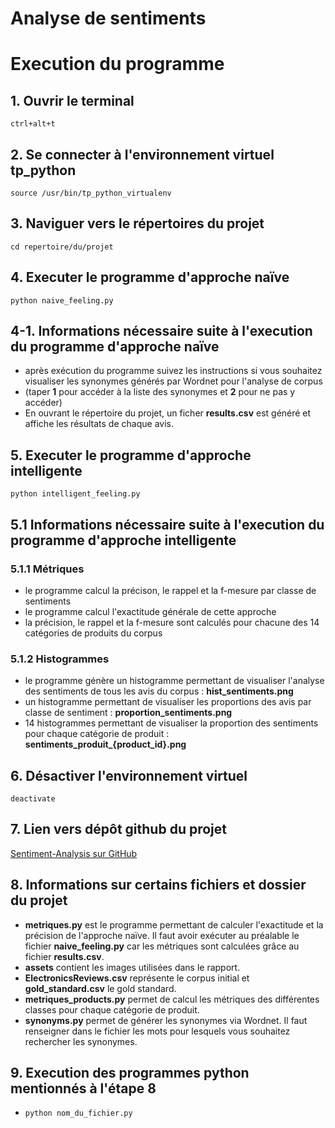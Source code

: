 # Analyse de sentiments
# Execution du programme


## 1. Ouvrir  le terminal 
`ctrl+alt+t`

## 2. Se connecter à l'environnement virtuel tp_python
`source /usr/bin/tp_python_virtualenv`

## 3. Naviguer vers le répertoires du projet
`cd repertoire/du/projet`

## 4. Executer le programme d'approche naïve
`python naive_feeling.py`

## 4-1. Informations nécessaire suite à l'execution du programme d'approche naïve
- après exécution du programme suivez les instructions si
vous souhaitez visualiser les synonymes générés par Wordnet 
pour l'analyse de corpus
- (taper **1** pour accéder à la liste des synonymes et **2** pour ne pas y accéder)
- En ouvrant le répertoire du projet, un ficher **results.csv**
est généré et affiche les résultats de chaque avis.

## 5. Executer le programme d'approche intelligente
`python intelligent_feeling.py`

## 5.1  Informations nécessaire suite à l'execution du programme d'approche intelligente

### 5.1.1 Métriques
- le programme calcul la précison, le rappel et la f-mesure par classe de sentiments
- le programme calcul l'exactitude générale de cette approche
- la précision, le rappel et la f-mesure sont calculés pour chacune des 14 catégories de produits du corpus

### 5.1.2 Histogrammes
- le programme génère un histogramme permettant de visualiser l'analyse des sentiments de tous les avis du corpus : **hist_sentiments.png**
- un histogramme permettant de visualiser les proportions des avis par classe de sentiment : **proportion_sentiments.png**
- 14 histogrammes permettant de visualiser la proportion des sentiments pour chaque catégorie de produit : **sentiments_produit_{product_id}.png**

## 6. Désactiver l'environnement virtuel
`deactivate`

## 7. Lien vers dépôt github du projet
[Sentiment-Analysis sur GitHub](https://github.com/deodat04/sentiment-analysis.git)


## 8. Informations sur certains fichiers et dossier du projet
- **metriques.py** est le programme permettant de calculer l'exactitude et la précision de l'approche naïve. Il faut avoir exécuter au préalable le fichier **naive_feeling.py** car les métriques sont calculées grâce au fichier **results.csv**. 
- **assets** contient les images utilisées dans le rapport.
- **ElectronicsReviews.csv** représente le corpus initial et **gold_standard.csv** le gold standard.
- **metriques_products.py** permet de calcul les métriques des différentes classes pour chaque catégorie de produit.
- **synonyms.py** permet de générer les synonymes via Wordnet. Il faut renseigner dans le fichier les mots pour lesquels vous souhaitez rechercher les synonymes.


## 9. Execution des programmes python mentionnés à l'étape 8
- `python nom_du_fichier.py`